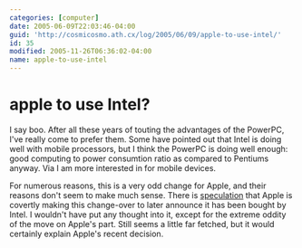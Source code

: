 ```yaml
---
categories: [computer]
date: 2005-06-09T22:03:46-04:00
guid: 'http://cosmicosmo.ath.cx/log/2005/06/09/apple-to-use-intel/'
id: 35
modified: 2005-11-26T06:36:02-04:00
name: apple-to-use-intel
---
```


apple to use Intel?
===================

I say boo.  After all these years of touting the advantages of the PowerPC, I've really come to prefer them.  Some have pointed out that Intel is doing well with mobile processors, but I think the PowerPC is doing well enough:  good computing to power consumtion ratio as compared to Pentiums anyway.  Via I am more interested in for mobile devices.

 For numerous reasons, this is a very odd change for Apple, and their reasons don't seem to make much sense.  There is [speculation](http://www.pbs.org/cringely/pulpit/pulpit20050609.html) that Apple is covertly making this change-over to later announce it has been bought by Intel.  I wouldn't have put any thought into it, except for the extreme oddity of the move on Apple's part.  Still seems a little far fetched, but it would certainly explain Apple's recent decision.
